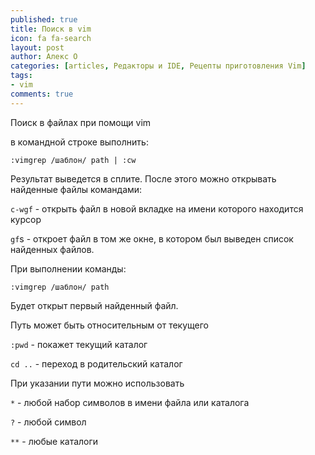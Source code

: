 ```yaml
---
published: true
title: Поиск в vim
icon: fa fa-search
layout: post
author: Алекс О 
categories: [articles, Редакторы и IDE, Рецепты приготовления Vim]
tags:
- vim
comments: true
---
```


Поиск в файлах при помощи vim

в командной строке выполнить:

`:vimgrep /шаблон/ path | :cw`

Результат выведется в сплите. После этого можно открывать найденные файлы командами:

`c-wgf` - открыть файл в новой вкладке на имени которого находится курсор
<!-- more -->
`gf`s - откроет файл в том же окне, в котором был выведен список найденных файлов.

При выполнении команды:

`:vimgrep /шаблон/ path`

Будет открыт первый найденный файл.

Путь может быть относительным от текущего

`:pwd` - покажет текущий каталог

`cd ..` - переход в родительский каталог

При указании пути можно использовать 

`*` - любой набор символов в имени файла или каталога

`?` - любой символ

`**` - любые каталоги